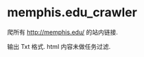 memphis.edu_crawler
===================

爬所有 http://memphis.edu/ 的站内链接. 


输出 Txt 格式. html 内容未做任务过滤. 
